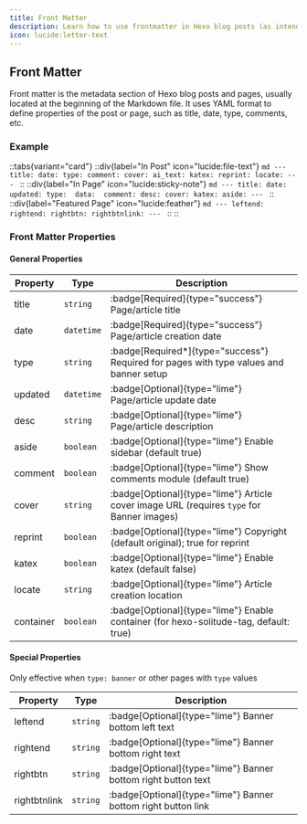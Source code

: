 ```yaml
---
title: Front Matter
description: Learn how to use frontmatter in Hexo blog posts (as intended for use in this theme).
icon: lucide:letter-text
---
```


## Front Matter

Front matter is the metadata section of Hexo blog posts and pages, usually located at the beginning of the Markdown file. It uses YAML format to define properties of the post or page, such as title, date, type, comments, etc.

### Example

::tabs{variant="card"}
  ::div{label="In Post" icon="lucide:file-text"}
    ```md
    ---
    title:
    date:
    type:
    comment:
    cover:
    ai_text:
    katex:
    reprint:
    locate:
    ---
    ```
  ::
  ::div{label="In Page" icon="lucide:sticky-note"}
    ```md
    ---
    title:
    date:
    updated:
    type: 
    data: 
    comment:
    desc:
    cover:
    katex:
    aside:
    ---
    ```
  ::
  ::div{label="Featured Page" icon="lucide:feather"}
    ```md
    ---
    leftend:
    rightend:
    rightbtn:
    rightbtnlink:
    ---
    ```
  ::
::

### Front Matter Properties

#### General Properties

| Property    | Type       | Description                                                                 |
| ----------- | ---------- | --------------------------------------------------------------------------- |
| title       | `string`   | :badge[Required]{type="success"} Page/article title                         |
| date        | `datetime` | :badge[Required]{type="success"} Page/article creation date                 |
| type        | `string`   | :badge[Required*]{type="success"} Required for pages with type values and banner setup |
| updated     | `datetime` | :badge[Optional]{type="lime"} Page/article update date                      |
| desc        | `string`   | :badge[Optional]{type="lime"} Page/article description                      |
| aside        | `boolean`   | :badge[Optional]{type="lime"} Enable sidebar (default true)        |
| comment      | `boolean`   | :badge[Optional]{type="lime"} Show comments module (default true)  |
| cover       | `string`   | :badge[Optional]{type="lime"} Article cover image URL (requires `type` for Banner images) |
| reprint      | `boolean`   | :badge[Optional]{type="lime"} Copyright (default original); true for reprint |
| katex        | `boolean`   | :badge[Optional]{type="lime"} Enable katex (default false)         |
| locate       | `string`    | :badge[Optional]{type="lime"} Article creation location            |
| container   | `boolean`  | :badge[Optional]{type="lime"} Enable container (for hexo-solitude-tag, default: true) |

#### Special Properties

Only effective when `type: banner` or other pages with `type` values

| Property      | Type     | Description                                  |
| ------------- | -------- | -------------------------------------------- |
| leftend      | `string`    | :badge[Optional]{type="lime"} Banner bottom left text              |
| rightend     | `string`    | :badge[Optional]{type="lime"} Banner bottom right text             |
| rightbtn     | `string`    | :badge[Optional]{type="lime"} Banner bottom right button text      |
| rightbtnlink | `string`    | :badge[Optional]{type="lime"} Banner bottom right button link      |